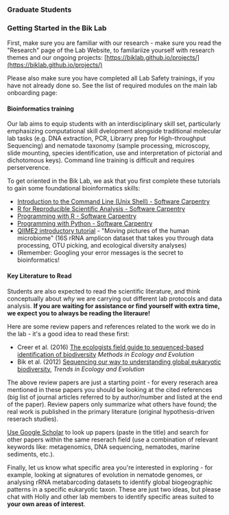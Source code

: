 ### Graduate Students

### Getting Started in the Bik Lab

First, make sure you are familiar with our research - make sure you read the "Research" page of the Lab Website, to familariize yourself with research themes and our ongoing projects: [https://biklab.github.io/projects/](https://biklab.github.io/projects/)

Please also make sure you have completed all Lab Safety trainings, if you have not already done so. See the list of required modules on the main lab onboarding page: 

#### Bioinformatics training

Our lab aims to equip students with an interdisciplinary skill set, particularly emphasizing computational skill dvelopment alongside traditional molecular lab tasks (e.g. DNA extraction, PCR, Librarry prep for High-throughput Sequencing) and nematode taxonomy (sample processing, microscopy, slide mounting, species identification, use and interpretation of pictorial and dichotomous keys). Command line training is difficult and requires perserverence. 

To get oriented in the Bik Lab, we ask that you first complete these tutorials to gain some foundational bioinformatics skills:
	
* [Introduction to the Command Line (Unix Shell) - Software Carpentry](http://swcarpentry.github.io/shell-novice/)
* [R for Reproducible Scientific Analysis - Software Carpentry](http://swcarpentry.github.io/r-novice-gapminder/)
* [Programming with R - Software Carpentry](http://swcarpentry.github.io/r-novice-inflammation/)
* [Programming with Python - Software Carpentry](http://swcarpentry.github.io/python-novice-inflammation/)
* [QIIME2 introductory tutorial](https://docs.qiime2.org/2017.12/tutorials/moving-pictures/) - "Moving pictures of the human microbiome" (16S rRNA amplicon dataset that takes you through data processing, OTU picking, and ecological diversity analyses)
* (Remember: Googling your error messages is the secret to bioinformatics!

#### Key Literature to Read

Students are also expected to read the scientific literature, and think conceptually about _*why*_ we are carrying out different lab protocols and data analysis. **If you are waiting for assistance or find yourself with extra time, we expect you to always be reading the literaure!** 

Here are some review papers and references related to the work we do in the lab - it's a good idea to read these first:

* Creer et al. (2016) [The ecologists field guide to sequenced-based identification of biodiversity](https://biklab.github.io/assets/pdfs/Creer-etal-2016-MEE-EcolFieldGuide.pdf) _Methods in Ecology and Evolution_
* Bik et al. (2012) [Sequencing our way to understanding global eukaryotic biodiversity](https://biklab.github.io/assets/pdfs/Bik-2012-TREE-EukReview.pdf), _Trends in Ecology and Evolution_

The above review papers are just a starting point - for every reserach area mentioned in these papers you should be looking at the cited references (big list of journal articles referred to by author/number and listed at the end of the paper). Review papers only summarize what others have found; the real work is published in the primary literature (original hypothesis-driven reserach studies).

[Use Google Scholar](https://scholar.google.com/) to look up papers (paste in the title) and search for other papers within the same reserach field (use a combination of relevant keywords like: metagenomics, DNA sequencing, nematodes, marine sediments, etc.). 

Finally, let us know what specific area you're interested in exploring - for example, looking at signatures of evolution in nematode genomes, or analysing rRNA metabarcoding datasets to identify global biogeographic patterns in a specific eukaryotic taxon. These are just two ideas, but please chat with Holly and other lab members to identify specific areas suited to **your own areas of interest**. 
	
	
	
